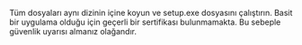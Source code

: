 Tüm dosyaları aynı dizinin içine koyun ve setup.exe dosyasını çalıştırın.
Basit bir uygulama olduğu için geçerli bir sertifikası bulunmamakta.
Bu sebeple güvenlik uyarısı almanız olağandır.
